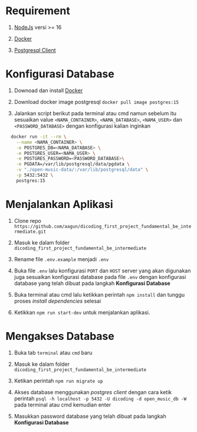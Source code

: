 # Requirement

1. [NodeJs](https://nodejs.org/en/download) versi >= 16

2. [Docker](https://www.docker.com)

3. [Postgresql Client](https://www.pgadmin.org/download/)

# Konfigurasi Database

1. Downoad dan install [Docker](https://www.docker.com)

2. Download docker image postgresql `docker pull image postgres:15`

3. Jalankan script berikut pada terminal atau cmd namun sebelum itu sesuaikan value `<NAMA_CONTAINER>`, `<NAMA_DATABASE>`, `<NAMA_USER>` dan `<PASSWORD_DATABASE>` dengan konfigurasi kalian inginkan

```bash
  docker run -it --rm \
    --name <NAMA_CONTAINER> \
    -e POSTGRES_DB=<NAMA_DATABASE> \
    -e POSTGRES_USER=<NAMA_USER> \
    -e POSTGRES_PASSWORD=<PASSWORD_DATABASE>\
    -e PGDATA=/var/lib/postgresql/data/pgdata \
    -v "./open-music-data/:/var/lib/postgresql/data" \
    -p 5432:5432 \
    postgres:15
```

# Menjalankan Aplikasi

1. Clone repo `https://github.com/aagun/dicoding_first_project_fundamental_be_intermediate.git`

2. Masuk ke dalam folder `dicoding_first_project_fundamental_be_intermediate`

3. Rename file `.env.example` menjadi `.env`

4. Buka file `.env` lalu konfigurasi `PORT` dan `HOST` server yang akan digunakan juga sesuaikan konfigurasi database pada file `.env` dengan konfigurasi database yang telah dibuat pada langkah **Konfigurasi Database**

5. Buka terminal atau cmd lalu ketikkan perintah `npm install` dan tunggu proses _install dependencies_ selesai

6. Ketikkan `npm run start-dev` untuk menjalankan aplikasi.

# Mengakses Database

1. Buka tab `terminal` atau `cmd` baru

2. Masuk ke dalam folder `dicoding_first_project_fundamental_be_intermediate`

3. Ketikan perintah `npm run migrate up`

4. Akses database menggunakan _postgres client_ dengan cara ketik perintah `psql -h localhost -p 5432 -U dicoding -d open_music_db -W` pada terminal atau cmd kemudian enter

5. Masukkan password database yang telah dibuat pada langkah **Konfigurasi Database**

